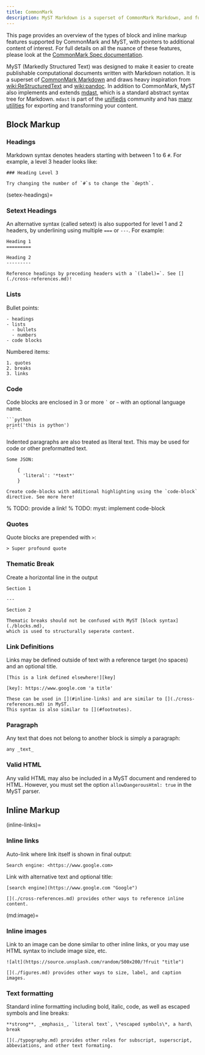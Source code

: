 ```yaml
---
title: CommonMark
description: MyST Markdown is a superset of CommonMark Markdown, and fully supports all of the markdown that you are used to. Here we describe all of the CommonMark features that are supported.
---
```


This page provides an overview of the types of block and inline markup features supported by CommonMark and MyST, with pointers to additional content of interest. For full details on all the nuance of these features, please look at the [CommonMark Spec documentation](https://spec.commonmark.org/).

MyST (Markedly Structured Text) was designed to make it easier to create publishable computational documents written with Markdown notation. It is a superset of [CommonMark Markdown](https://commonmark.org/) and draws heavy inspiration from <wiki:ReStructuredText> and <wiki:pandoc>. In addition to CommonMark, MyST also implements and extends [mdast](https://github.com/syntax-tree/mdast), which is a standard abstract syntax tree for Markdown. `mdast` is part of the [unifiedjs](https://unifiedjs.com) community and has [many utilities](https://unifiedjs.com/explore/keyword/mdast/) for exporting and transforming your content.

## Block Markup

### Headings

Markdown syntax denotes headers starting with between 1 to 6 `#`.
For example, a level 3 header looks like:

```{myst}
### Heading Level 3

Try changing the number of `#`s to change the `depth`.
```

(setex-headings)=

### Setext Headings

An alternative syntax (called setext) is also supported for level 1 and 2 headers,
by underlining using multiple `===` or `---`. For example:

```{myst}
Heading 1
=========

Heading 2
---------
```

```{seealso}
Reference headings by preceding headers with a `(label)=`. See [](./cross-references.md)!
```

### Lists

Bullet points:

```{myst}
- headings
- lists
  - bullets
  - numbers
- code blocks
```

Numbered items:

```{myst}
1. quotes
2. breaks
3. links
```

### Code

Code blocks are enclosed in 3 or more `` ` `` or `~` with an optional language name.

````{myst}
```python
print('this is python')
```
````

Indented paragraphs are also treated as literal text. This may be used for code or other preformatted text.

```{myst}
Some JSON:

    {
      'literal': '*text*'
    }
```

```{seealso}
Create code-blocks with additional highlighting using the `code-block` directive. See more here!
```

% TODO: provide a link!
% TODO: myst: implement code-block

### Quotes

Quote blocks are prepended with `>`:

```{myst}
> Super profound quote
```

### Thematic Break

Create a horizontal line in the output

```{myst}
Section 1

---

Section 2
```

```{seealso}
Thematic breaks should not be confused with MyST [block syntax](./blocks.md),
which is used to structurally seperate content.
```

### Link Definitions

Links may be defined outside of text with a reference target (no spaces) and an optional title.

```{myst}
[This is a link defined elsewhere!][key]

[key]: https://www.google.com 'a title'
```

```{seealso}
These can be used in [](#inline-links) and are similar to [](./cross-references.md) in MyST.
This syntax is also similar to [](#footnotes).
```

### Paragraph

Any text that does not belong to another block is simply a paragraph:

```{myst}
any _text_
```

### Valid HTML

Any valid HTML may also be included in a MyST document and rendered to HTML. However, you must set the option `allowDangerousHtml: true` in the MyST parser.

## Inline Markup

(inline-links)=

### Inline links

Auto-link where link itself is shown in final output:

```{myst}
Search engine: <https://www.google.com>
```

Link with alternative text and optional title:

```{myst}
[search engine](https://www.google.com "Google")
```

```{seealso}
[](./cross-references.md) provides other ways to reference inline content.
```

(md:image)=

### Inline images

Link to an image can be done similar to other inline links, or you may use HTML syntax to include image size, etc.

```{myst}
![alt](https://source.unsplash.com/random/500x200/?fruit "title")
```

```{seealso}
[](./figures.md) provides other ways to size, label, and caption images.
```

### Text formatting

Standard inline formatting including bold, italic, code, as well as escaped symbols and line breaks:

```{myst}
**strong**, _emphasis_, `literal text`, \*escaped symbols\*, a hard\
break
```

```{seealso}
[](./typography.md) provides other roles for subscript, superscript, abbeviations, and other text formating.
```
